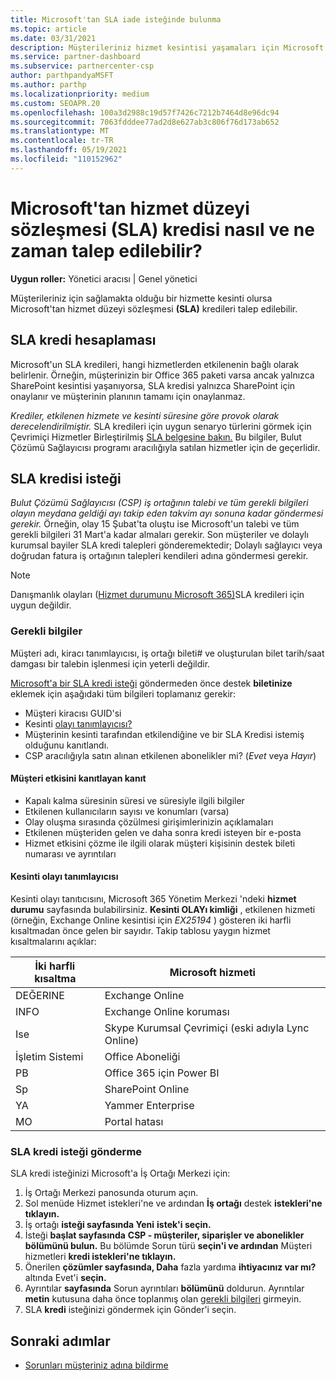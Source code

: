 ```yaml
---
title: Microsoft'tan SLA iade isteğinde bulunma
ms.topic: article
ms.date: 03/31/2021
description: Müşterileriniz hizmet kesintisi yaşamaları için Microsoft'tan hizmet düzeyi sözleşmesi (SLA) kredisi talep etmek için avantajları, kısıtlamaları ve yordamları öğrenin.
ms.service: partner-dashboard
ms.subservice: partnercenter-csp
author: parthpandyaMSFT
ms.author: parthp
ms.localizationpriority: medium
ms.custom: SEOAPR.20
ms.openlocfilehash: 100a3d2988c19d57f7426c7212b7464d8e96dc94
ms.sourcegitcommit: 7063fdddee77ad2d8e627ab3c806f76d173ab652
ms.translationtype: MT
ms.contentlocale: tr-TR
ms.lasthandoff: 05/19/2021
ms.locfileid: "110152962"
---
```

# <a name="how-and-when-to-request-a-service-level-agreement-sla-credit-from-microsoft"></a>Microsoft'tan hizmet düzeyi sözleşmesi (SLA) kredisi nasıl ve ne zaman talep edilebilir?

**Uygun roller:** Yönetici aracısı | Genel yönetici

Müşterileriniz için sağlamakta olduğu bir hizmette kesinti olursa Microsoft'tan hizmet düzeyi sözleşmesi **(SLA)** kredileri talep edilebilir.

## <a name="sla-credit-calculation"></a>SLA kredi hesaplaması

Microsoft'un SLA kredileri, hangi hizmetlerden etkilenenin bağlı olarak belirlenir. Örneğin, müşterinizin bir Office 365 paketi varsa ancak yalnızca SharePoint kesintisi yaşanıyorsa, SLA kredisi yalnızca SharePoint için onaylanır ve müşterinin planının tamamı için onaylanmaz.

*Krediler, etkilenen hizmete ve kesinti süresine göre provok olarak derecelendirilmiştir.* SLA kredileri için uygun senaryo türlerini görmek için Çevrimiçi Hizmetler Birleştirilmiş [SLA belgesine bakın.](http://www.microsoftvolumelicensing.com/DocumentSearch.aspx?Mode=3&DocumentTypeId=37) Bu bilgiler, Bulut Çözümü Sağlayıcısı programı aracılığıyla satılan hizmetler için de geçerlidir.


## <a name="request-an-sla-credit"></a>SLA kredisi isteği

*Bulut Çözümü Sağlayıcısı (CSP) iş ortağının talebi ve tüm gerekli bilgileri olayın meydana geldiği ayı takip eden takvim ayı sonuna kadar göndermesi gerekir.* Örneğin, olay 15 Şubat'ta oluştu ise Microsoft'un talebi ve tüm gerekli bilgileri 31 Mart'a kadar almaları gerekir. Son müşteriler ve dolaylı kurumsal bayiler SLA kredi talepleri gönderemektedir; Dolaylı sağlayıcı veya doğrudan fatura iş ortağının talepleri kendileri adına göndermesi gerekir.

>[!NOTE]
>Danışmanlık olayları ([Hizmet durumunu Microsoft 365)](/microsoft-365/enterprise/view-service-health#incidents-and-advisories)SLA kredileri için uygun değildir.

### <a name="required-information"></a>Gerekli bilgiler

Müşteri adı, kiracı tanımlayıcısı, iş ortağı bileti# ve oluşturulan bilet tarih/saat damgası bir talebin işlenmesi için yeterli değildir.

[Microsoft'a bir SLA kredi isteği](#submit-sla-credit-request) göndermeden önce destek **biletinize** eklemek için aşağıdaki tüm bilgileri toplamanız gerekir:

- Müşteri kiracısı GUID'si
- Kesinti [olayı tanımlayıcısı?](#outage-incident-identifier)
- Müşterinin kesinti tarafından etkilendiğine ve bir SLA Kredisi istemiş olduğunu kanıtlandı.
- CSP aracılığıyla satın alınan etkilenen abonelikler mi? (*Evet* veya *Hayır*)

#### <a name="evidence-that-proves-customer-impact"></a>Müşteri etkisini kanıtlayan kanıt

- Kapalı kalma süresinin süresi ve süresiyle ilgili bilgiler
- Etkilenen kullanıcıların sayısı ve konumları (varsa)
- Olay oluşma sırasında çözülmesi girişimlerinizin açıklamaları
- Etkilenen müşteriden gelen ve daha sonra kredi isteyen bir e-posta
- Hizmet etkisini çözme ile ilgili olarak müşteri kişisinin destek bileti numarası ve ayrıntıları


#### <a name="outage-incident-identifier"></a>Kesinti olayı tanımlayıcısı

Kesinti olayı tanıtıcısını, Microsoft 365 Yönetim Merkezi 'ndeki **hizmet durumu** sayfasında bulabilirsiniz. **Kesinti OLAYı kimliği** , etkilenen hizmeti (örneğin, Exchange Online kesintisi için *EX25194* ) gösteren iki harfli kısaltmadan önce gelen bir sayıdır. Takip tablosu yaygın hizmet kısaltmalarını açıklar:

| İki harfli kısaltma | Microsoft hizmeti |
| ----------------------- | ----------------- |
| DEĞERINE | Exchange Online |
| INFO | Exchange Online koruması |
| Ise | Skype Kurumsal Çevrimiçi (eski adıyla Lync Online) |
| İşletim Sistemi | Office Aboneliği |
| PB | Office 365 için Power BI |
| Sp | SharePoint Online |
| YA | Yammer Enterprise |
| MO | Portal hatası |

### <a name="submit-sla-credit-request"></a>SLA kredi isteği gönderme

SLA kredi isteğinizi Microsoft'a İş Ortağı Merkezi için:

1. İş Ortağı Merkezi panosunda oturum açın.
2. Sol menüde Hizmet istekleri'ne ve ardından **İş ortağı** destek **istekleri'ne tıklayın.**
3. İş ortağı **isteği sayfasında Yeni** **istek'i seçin.**
4. İsteği **başlat sayfasında** **CSP - müşteriler, siparişler ve abonelikler bölümünü bulun.** Bu bölümde Sorun türü **seçin'i ve ardından** Müşteri hizmetleri **kredi istekleri'ne tıklayın.**
5. Önerilen **çözümler sayfasında, Daha** fazla yardıma **ihtiyacınız var mı?** altında Evet'i **seçin.**
6. Ayrıntılar **sayfasında** Sorun ayrıntıları **bölümünü** doldurun. Ayrıntılar **metin** kutusuna daha önce toplanmış olan [gerekli bilgileri](#required-information) girmeyin.
7. SLA **kredi** isteğinizi göndermek için Gönder'i seçin.

## <a name="next-steps"></a>Sonraki adımlar

- [Sorunları müşteriniz adına bildirme](report-problems-on-behalf-of-a-customer.md)
